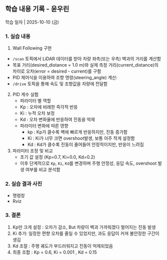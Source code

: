 ## 학습 내용 기록 - 윤우린

학습 일자 | 2025-10-10 (금)

### 1. 실습 내용
1) Wall Following 구현
- `/scan` 토픽에서 LiDAR 데이터를 받아 차량 좌측(또는 우측) 벽과의 거리를 계산함
- 목표 거리(desired_distance = 1.0 m)와 실제 측정 거리(current_distance)의 차이로 오차(error = desired - current)를 구함
- PID 제어식을 이용하여 조향 명령(steering_angle) 계산:
- `/drive` 토픽을 통해 속도 및 조향값을 차량에 전달함
2) PID 계수 실험
      - 파라미터 별 역할
      - Kp : 오차에 비례한 즉각적 반응
      - Ki : 누적 오차 보정
      - Kd : 오차 변화율에 반응하여 진동을 억제
    - 파라미터 변화에 따른 영향
      - kp : Kp가 클수록 벽에 빠르게 반응하지만, 진동 증가함
      - Ki : Ki가 너무 크면 overshoot발생, 보통 아주 작게 설정함
      - Kd : Kd가 클수록 진동이 줄어들어 안정적이지만, 반응이 느려짐
3) 파라미터 조정 및 비교
    - 초기 값 설정 (Kp=0.7, Ki=0.0, Kd=0.2)
    - 이후 단계적으로 `Kp`, `Ki`, `Kd`를 변경하며 주행 안정성, 응답 속도, overshoot 발생 여부를 비교 분석함
      
### 2. 실습 결과 사진
- 명령창
- Rviz 

### 3. 결론
1) Kp만 크게 설정 : 오차가 감소, But 차량이 벽과 가까워졌다 멀어지는 진동 발생
2) Ki 추가: 일정한 편향 오차를 줄일 수 있었지만, 과도 응답이 커져 불안정한 구간이 생김
3) Kd 조절 : 주행 궤도가 부드러워지고 진동이 억제되었음
4) 최종 조합 : Kp = 0.6, Ki = 0.001 , Kd = 0.15


